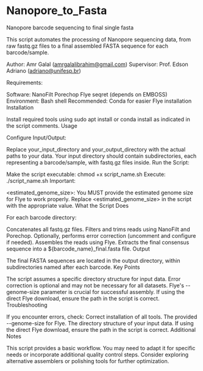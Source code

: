 # Nanopore_to_Fasta
Nanopore barcode sequencing to final single fasta

This script automates the processing of Nanopore sequencing data, from raw fastq.gz files to a final assembled FASTA sequence for each barcode/sample.

Author: Amr Galal (amrgalalibrahim@gmail.com)
Supervisor: Prof. Edson Adriano (adriano@unifesp.br)

Requirements:

Software:
NanoFilt
Porechop
Flye
seqret (depends on EMBOSS)
Environment:
Bash shell
Recommended: Conda for easier Flye installation
Installation

Install required tools using sudo apt install or conda install as indicated in the script comments.
Usage

Configure Input/Output:

Replace your_input_directory and your_output_directory with the actual paths to your data.
Your input directory should contain subdirectories, each representing a barcode/sample, with fastq.gz files inside.
Run the Script:

Make the script executable: chmod +x script_name.sh
Execute: ./script_name.sh
Important:

<estimated_genome_size>: You MUST provide the estimated genome size for Flye to work properly. Replace <estimated_genome_size> in the script with the appropriate value.
What the Script Does

For each barcode directory:

Concatenates all fastq.gz files.
Filters and trims reads using NanoFilt and Porechop.
Optionally, performs error correction (uncomment and configure if needed).
Assembles the reads using Flye.
Extracts the final consensus sequence into a ${barcode_name}_final.fasta file.
Output

The final FASTA sequences are located in the output directory, within subdirectories named after each barcode.
Key Points

The script assumes a specific directory structure for input data.
Error correction is optional and may not be necessary for all datasets.
Flye's --genome-size parameter is crucial for successful assembly.
If using the direct Flye download, ensure the path in the script is correct.
Troubleshooting

If you encounter errors, check:
Correct installation of all tools.
The provided --genome-size for Flye.
The directory structure of your input data.
If using the direct Flye download, ensure the path in the script is correct.
Additional Notes

This script provides a basic workflow. You may need to adapt it for specific needs or incorporate additional quality control steps.
Consider exploring alternative assemblers or polishing tools for further optimization.
